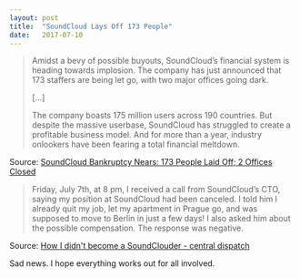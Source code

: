 ```yaml
---
layout: post
title:  "SoundCloud Lays Off 173 People"
date:   2017-07-10
---
```


> Amidst a bevy of possible buyouts, SoundCloud’s financial system is heading towards implosion.  The company has just announced that 173 staffers are being let go, with two major offices going dark.
>
> [...]
>
> The company boasts 175 million users across 190 countries.  But despite the massive userbase, SoundCloud has struggled to create a profitable business model.  And for more than a year, industry onlookers have been fearing a total financial meltdown.

Source: [SoundCloud Bankruptcy Nears: 173 People Laid Off; 2 Offices Closed](https://www.digitalmusicnews.com/2017/07/06/soundcloud-layoffs-offices-closed/)

> Friday, July 7th, at 8 pm, I received a call from SoundCloud’s CTO, saying my position at SoundCloud had been canceled. I told him I already quit my job, let my apartment in Prague go, and was supposed to move to Berlin in just a few days! I also asked him about the possible compensation. The response was negative.

Source: [How I didn't become a SoundClouder - central dispatch](http://vojtastavik.com/2017/07/09/how-i-didnt-become-a-soundclouder/)

Sad news.  I hope everything works out for all involved.

